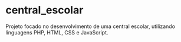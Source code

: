 # central_escolar
Projeto focado no desenvolvimento de uma central escolar, utilizando linguagens PHP, HTML, CSS e JavaScript.
